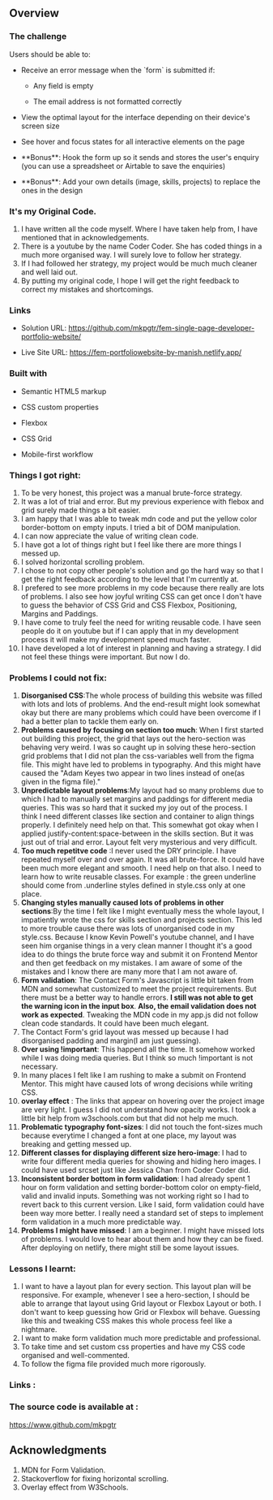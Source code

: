 ## Overview




  

### The challenge

  

Users should be able to:

  

- Receive an error message when the \`form\` is submitted if:

  - Any field is empty

  - The email address is not formatted correctly

- View the optimal layout for the interface depending on their device's screen size

- See hover and focus states for all interactive elements on the page

-   \*\*Bonus\*\*: Hook the form up so it sends and stores the user's enquiry (you can use a spreadsheet or Airtable to save the enquiries)

-   \*\*Bonus\*\*: Add your own details (image, skills, projects) to replace the ones in the design

  

### It's my Original Code.

1) I have written all the code myself. Where I have taken help from, I have mentioned that in acknowledgements.
2) There is a youtube by the name Coder Coder. She has coded things in a much more organised way. I will surely love to follow her strategy.
3) If I had followed her strategy, my project would be much much cleaner and well laid out. 
4) By putting my original code, I hope I will get the right feedback to correct my mistakes and shortcomings.

  

### Links

  

- Solution URL: https://github.com/mkpgtr/fem-single-page-developer-portfolio-website/

- Live Site URL:  https://fem-portfoliowebsite-by-manish.netlify.app/

  



  

### Built with

  

- Semantic HTML5 markup

- CSS custom properties

- Flexbox

- CSS Grid

- Mobile-first workflow


###  Things I got right:

1) To be very honest, this project was a manual brute-force strategy. 
2) It was a lot of trial and error. But my previous experience with flebox and grid surely made things a bit easier.
3) I am happy that I was able to tweak mdn code and put the yellow color border-bottom on empty inputs. I tried a bit of DOM manipulation. 
4) I can now appreciate the value of writing clean code.
5) I have got a lot of things right but I feel like there are more things I messed up.
6) I solved horizontal scrolling problem.
7) I chose to not copy other people's solution and go the hard way so that I get the right feedback according to the level that  I'm currently at.
8) I prefered to see more problems in my code because there really are lots of problems. I also see how joyful writing CSS can get once I don't have to guess the behavior of CSS Grid and CSS Flexbox, Positioning, Margins and Paddings.
9) I have come to truly feel the need for writing reusable code. I have seen people do it on youtube but if I can apply that in my development process it will make my development speed much faster.
10) I have developed a lot of interest in planning and having a strategy. I did not feel these things were important. But now I do.

###  Problems I could not fix: 


1) **Disorganised CSS**:The whole process of building this website was filled with lots and lots of problems. And the end-result might look somewhat okay but there are many problems which could have been overcome if I had a better plan to tackle them early on.
2) **Problems caused by focusing on section too much**: When I first started out building this project, the grid that lays out the hero-section was behaving very weird. I was so caught up in solving these hero-section grid problems that I did not plan the css-variables well from the figma file. This might have led to problems in typography. And this might have caused the "Adam Keyes two appear in two lines instead of one(as given in the figma file)."
3) **Unpredictable layout problems**:My layout had so many problems due to which I had to manually set margins and paddings for different media queries. This was so hard that it sucked my joy out of the process. I think I need different classes like section and container to align things properly. I definitely need help on that. This somewhat got okay when I applied justify-content:space-between in the skills section. But it was just out of trial and error. Layout felt very mysterious and very difficult.
4) **Too much repetitve code** :I never used the DRY principle. I have repeated myself over and over again. It was all brute-force. It could have been much more elegant and smooth. I need help on that also. I need to learn how to write reusable classes. For example : the green underline should come from .underline styles defined in style.css only at one place.
5) **Changing styles manually caused lots of problems in other sections**:By the time I felt like I might eventually mess the whole layout, I impatiently wrote the css for skills section and projects section. This led to more trouble cause there was lots of unorganised code in my style.css. Because I know Kevin Powell's youtube channel, and I have seen him organise things in a very clean manner I thought it's a good idea to do things the brute force way and submit it on Frontend Mentor and then get feedback on my mistakes. I am aware of some of the mistakes and I know there are many more that I am not aware of.
6) **Form validation**: The Contact Form's Javascript is little bit taken from MDN and somewhat customized to meet the project requirements. But there must be a better way to handle errors. **I still was not able to get the warning icon in the input box**. **Also, the email validation does not work as expected**. Tweaking the MDN code in my app.js did not follow clean code standards. It could have been much elegant.
7) The Contact Form's grid layout was messed up because I had disorganised padding and margin(I am just guessing).
8) **Over using !important**: This happend all the time. It somehow worked while I was doing media queries. But I think so much !important is not necessary.
9) In many places I felt like I am rushing to make a submit on Frontend Mentor. This might have caused lots of wrong decisions while writing CSS.
10) **overlay effect** : The links that appear on hovering over the project image are very light. I guess I did not understand how opacity works. I took a little bit help from w3schools.com but that did not help me much.
11) **Problematic typography font-sizes**: I did not touch the font-sizes much because everytime I changed a font at one place, my layout was breaking and getting messed up.
12) **Different classes for displaying different size hero-image**: I had to write four different media queries for showing and hiding hero images. I could have used srcset just like Jessica Chan from Coder Coder did.
13) **Inconsistent border bottom in form validation**: I had already spent 1 hour on form validation and setting border-bottom color on empty-field, valid and invalid inputs. Something was not working right so I had to revert back to this current version. Like I said, form validation could have been way more better.  I really need a standard set of steps to implement form validation in a much more predictable way.
14) **Problems I might have missed**: I am a beginner. I might have missed lots of problems. I would love to hear about them and how they can be fixed. After deploying on netlify, there might still be some layout issues.

### Lessons I learnt:

1) I want to have a layout plan for every section. This layout plan will be responsive. For example, whenever I see a hero-section, I should be able to arrange that layout using Grid layout or Flexbox Layout or both. I don't want to keep guessing how Grid or Flexbox will behave. Guessing like this and tweaking CSS makes this whole process feel like a nightmare.
2) I want to make form validation much more predictable and professional.
3) To take time and set custom css properties and have my CSS code organised and well-commented.
4) To follow the figma file provided much more rigorously.

### Links : 



### The source code is available at :

https://www.github.com/mkpgtr

## Acknowledgments

  

1) MDN for Form Validation.
2) Stackoverflow for fixing horizontal scrolling.
3) Overlay effect from W3Schools.

  




  

